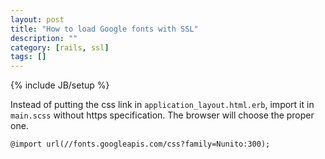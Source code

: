 ```yaml
---
layout: post
title: "How to load Google fonts with SSL"
description: ""
category: [rails, ssl]
tags: []
---
```

{% include JB/setup %}

Instead of putting the css link in ```application_layout.html.erb```, import it in ```main.scss``` without https specification. The browser will choose the proper one.

    @import url(//fonts.googleapis.com/css?family=Nunito:300);

